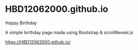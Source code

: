 # HBD12062000.github.io
Happy Birthday

A simple birthday page made using Bootstrap & scrollReveal.js

https://HBD12062000.github.io/
